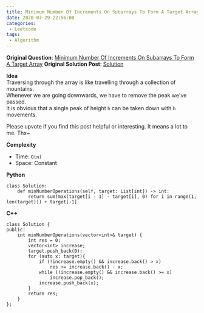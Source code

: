 ```yaml
---
title: Minimum Number Of Increments On Subarrays To Form A Target Array's Solution
date: 2020-07-29 22:56:00
categories:
 - Leetcode
tags:
 - Algorithm
---
```


**Original Question**: [Minimum Number Of Increments On Subarrays To Form A Target Array](https://leetcode.com/problems/minimum-number-of-increments-on-subarrays-to-form-a-target-array)
**Original Solution Post**: [Solution](https://leetcode.com/problems/minimum-number-of-increments-on-subarrays-to-form-a-target-array/discuss/754630/C%2B%2BPython-1-line-Greedy-Solution)

**Idea**<br>
Traversing through the array is like travelling through a collection of mountains.<br>
Whenever we are going downwards, we have to remove the peak we've passed.<br>
It is obvious that a single peak of height `h` can be taken down with `h` movements.




Please upvote if you find this post helpful or interesting. It means a lot to me. Thx~




**Complexity**




- Time: `O(n)`
- Space: Constant



**Python**




```
class Solution:
    def minNumberOperations(self, target: List[int]) -> int:
        return sum(max(target[i - 1] - target[i], 0) for i in range(1, len(target))) + target[-1]

```



**C++**




```
class Solution {
public:
    int minNumberOperations(vector<int>& target) {
        int res = 0;
        vector<int> increase;
        target.push_back(0);
        for (auto x: target){
            if (!increase.empty() && increase.back() > x)
                res += increase.back() - x;
            while (!increase.empty() && increase.back() >= x)
                increase.pop_back();
            increase.push_back(x);
        }
        return res;
    }
};

```


